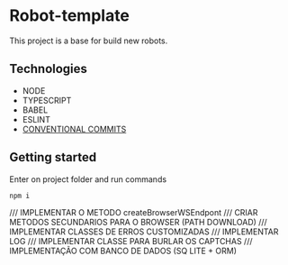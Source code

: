 # Robot-template

<p>This project is a base for build new robots. </p>

## Technologies

<ul>
    <li>NODE</li>
    <li>TYPESCRIPT</li>
    <li>BABEL</li>
    <li>ESLINT</li>
    <li><a href="https://www.conventionalcommits.org/en/v1.0.0/">CONVENTIONAL COMMITS</a></li>

</ul>


## Getting started


<p>Enter on project folder and run commands</p>


```
npm i
```


/// IMPLEMENTAR O METODO createBrowserWSEndpont
/// CRIAR METODOS SECUNDARIOS PARA O BROWSER (PATH DOWNLOAD)
/// IMPLEMENTAR CLASSES DE ERROS CUSTOMIZADAS
/// IMPLEMENTAR LOG
/// IMPLEMENTAR CLASSE PARA BURLAR OS CAPTCHAS
/// IMPLEMENTAÇÃO COM BANCO DE DADOS (SQ LITE + ORM)
